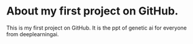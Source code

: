 # About my first project on GitHub.
This is my first project on GitHub.
It is the ppt of genetic ai for everyone from deeplearningai.
